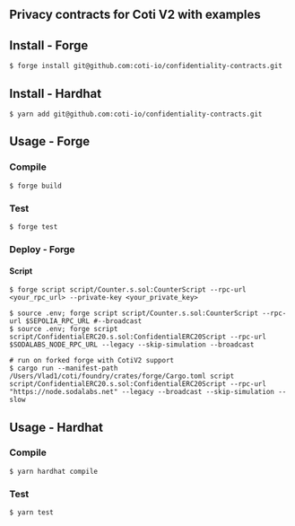 ## Privacy contracts for Coti V2 with examples

## Install - Forge

```shell
$ forge install git@github.com:coti-io/confidentiality-contracts.git
```

## Install - Hardhat

```shell
$ yarn add git@github.com:coti-io/confidentiality-contracts.git
```

## Usage - Forge

### Compile

```shell
$ forge build
```

### Test

```shell
$ forge test
```

### Deploy - Forge

#### Script

```shell
$ forge script script/Counter.s.sol:CounterScript --rpc-url <your_rpc_url> --private-key <your_private_key>

$ source .env; forge script script/Counter.s.sol:CounterScript --rpc-url $SEPOLIA_RPC_URL #--broadcast
$ source .env; forge script script/ConfidentialERC20.s.sol:ConfidentialERC20Script --rpc-url $SODALABS_NODE_RPC_URL --legacy --skip-simulation --broadcast

# run on forked forge with CotiV2 support
$ cargo run --manifest-path /Users/Vlad1/coti/foundry/crates/forge/Cargo.toml script script/ConfidentialERC20.s.sol:ConfidentialERC20Script --rpc-url "https://node.sodalabs.net" --legacy --broadcast --skip-simulation --slow
```

## Usage - Hardhat

### Compile

```shell
$ yarn hardhat compile
```

### Test

```shell
$ yarn test
```